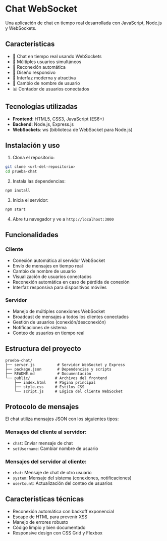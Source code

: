 # Chat WebSocket

Una aplicación de chat en tiempo real desarrollada con JavaScript, Node.js y WebSockets.

## Características

- 💬 Chat en tiempo real usando WebSockets
- 👥 Múltiples usuarios simultáneos
- 🔄 Reconexión automática
- 📱 Diseño responsivo
- 🎨 Interfaz moderna y atractiva
- 👤 Cambio de nombre de usuario
- 📊 Contador de usuarios conectados

## Tecnologías utilizadas

- **Frontend**: HTML5, CSS3, JavaScript (ES6+)
- **Backend**: Node.js, Express.js
- **WebSockets**: ws (biblioteca de WebSocket para Node.js)

## Instalación y uso

1. Clona el repositorio:
```bash
git clone <url-del-repositorio>
cd prueba-chat
```

2. Instala las dependencias:
```bash
npm install
```

3. Inicia el servidor:
```bash
npm start
```

4. Abre tu navegador y ve a `http://localhost:3000`

## Funcionalidades

### Cliente
- Conexión automática al servidor WebSocket
- Envío de mensajes en tiempo real
- Cambio de nombre de usuario
- Visualización de usuarios conectados
- Reconexión automática en caso de pérdida de conexión
- Interfaz responsiva para dispositivos móviles

### Servidor
- Manejo de múltiples conexiones WebSocket
- Broadcast de mensajes a todos los clientes conectados
- Gestión de usuarios (conexión/desconexión)
- Notificaciones de sistema
- Conteo de usuarios en tiempo real

## Estructura del proyecto

```
prueba-chat/
├── server.js          # Servidor WebSocket y Express
├── package.json       # Dependencias y scripts
├── README.md          # Documentación
└── public/           # Archivos del frontend
    ├── index.html    # Página principal
    ├── style.css     # Estilos CSS
    └── script.js     # Lógica del cliente WebSocket
```

## Protocolo de mensajes

El chat utiliza mensajes JSON con los siguientes tipos:

### Mensajes del cliente al servidor:
- `chat`: Enviar mensaje de chat
- `setUsername`: Cambiar nombre de usuario

### Mensajes del servidor al cliente:
- `chat`: Mensaje de chat de otro usuario
- `system`: Mensaje del sistema (conexiones, notificaciones)
- `userCount`: Actualización del conteo de usuarios

## Características técnicas

- Reconexión automática con backoff exponencial
- Escape de HTML para prevenir XSS
- Manejo de errores robusto
- Código limpio y bien documentado
- Responsive design con CSS Grid y Flexbox